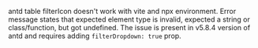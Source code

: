 antd table filterIcon doesn't work with vite and npx environment. Error message states that expected element type is invalid, expected a string or class/function, but got undefined. The issue is present in v5.8.4 version of antd and requires adding `filterDropdown: true` prop.

